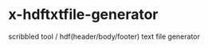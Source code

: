 x-hdftxtfile-generator
======================

scribbled tool / hdf(header/body/footer) text file generator

